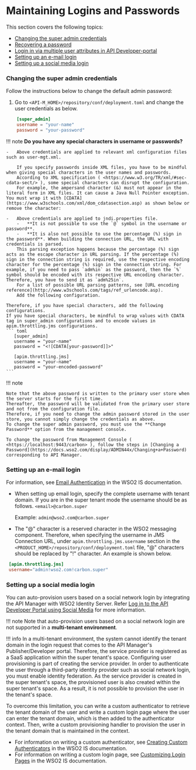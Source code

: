 # Maintaining Logins and Passwords

This section covers the following topics:

-   [Changing the super admin credentials](#changing-the-super-admin-credentials)
-   [Recovering a password](#recovering-a-password)
-   [Login in via multiple user attributes in API Developer-portal](#login-in-via-multiple-user-attributes-in-developer-portal)
-   [Setting up an e-mail login](#login-in-via-multiple-user-attributes-in-developer-portal)
-   [Setting up a social media login](#setting-up-a-social-media-login)

### Changing the super admin credentials

Follow the instructions below to change the default admin password:

1.  Go to `<API-M_HOME>/repository/conf/deployment.toml` and change the user credentials as below.

   ``` toml
       [super_admin]
       username = "your-name"
       password = "your-password"
   ```
  
!!! note
    **Do you have any special characters in username or passwords?**
    
    -   Above credentials are applied to relevant xml configuration files such as user-mgt.xml.
    
        If you specify passwords inside XML files, you have to be mindful when giving special characters in the user names and passwords.
        According to XML specification ( <https://www.w3.org/TR/xml/#sec-cdata-sect/> ), some special characters can disrupt the configuration.
        For example, the ampersand character (&) must not appear in the literal form in XML files. It can cause a Java Null Pointer exception. You must wrap it with [CDATA](https://www.w3schools.com/xml/dom_cdatasection.asp) as shown below or remove the character:    
    
    -   Above credentials are applied to jndi.properties file.
        -   **It is not possible to use the `@` symbol in the username or password**.
        -   **It is also not possible to use the percentage (%) sign in the password**. When building the connection URL, the URL with credentials is parsed.
        This parsing exception happens because the percentage (%) sign acts as the escape character in URL parsing. If the percentage (%) sign in the connection string is required, use the respective encoding character for the percentage (%) sign in the connection string. For example, if you need to pass `adm%in` as the password, then the `%` symbol should be encoded with its respective URL encoding character. Therefore, you have to send it as `adm%25in`.
        For a list of possible URL parsing patterns, see [URL encoding reference](http://www.w3schools.com/tags/ref_urlencode.asp).
        Add the following configuration.
      
    Therefore, if you have special characters, add the following configurations.
    If you have special characters, be mindful to wrap values with CDATA tag in super_admin configurations and to encode values in apim.throttling.jms configurations.  
    ``` toml
       [super_admin]
       username = "your-name"
       password = "<![CDATA[your-password]]>" 
      
       [apim.throttling.jms]
       username = "your-name"
       password = "your-encoded-password"        
    ```

!!! note

    Note that the above password is written to the primary user store when the server starts for the first time.
    Thereafter, the password will be validated from the primary user store and not from the configuration file.
    Therefore, if you need to change the admin password stored in the user store, you cannot simply change the credentials as above.
    To change the super admin password, you must use the **Change Password** option from the management console.
      
    To change the password from Management Console ( <https://localhost:9443/carbon> ), follow the steps in [Changing a Password](https://docs.wso2.com/display/ADMIN44x/Changing+a+Password) corresponding to API Manager.

### Setting up an e-mail login

For information, see [Email Authentication](https://is.docs.wso2.com/en/5.9.0/learn/using-email-address-as-the-username/) in the WSO2 IS documentation.

-   When setting up email login, specify the complete username with tenant domain. If you are in the super tenant mode the username should be as follows. `<email>@carbon.super`
  
    Example: `admin@wso2.com@carbon.super`

-   The "@" character is a reserved character in the WSO2 messaging component. Therefore, when specifying the username in JMS Connection URL, under `apim.throttling.jms.username` section in the `<PRODUCT_HOME>/repository/conf/deployment.toml` file, "@" characters should be replaced by "!" character. An example is shown below.

   ``` toml
    [apim.throttling.jms]
    username="admin!wso2.com!carbon.super"
   ```

### Setting up a social media login

You can auto-provision users based on a social network login by integrating the API Manager with WSO2 Identity Server. Refer [Log in to the API Developer Portal using Social Media]({{base_path}}/learn/consume-api/customizations/log-in-to-the-api-store-using-social-media/) for more information.

!!! note
    Note that auto-provision users based on a social network login are not supported in a **multi-tenant environment**.

!!! info
    In a multi-tenant environment, the system cannot identify the tenant domain in the login request that comes to the API Manager's Publisher/Developer portal. Therefore, the service provider is registered as a SaaS application within the super tenant's space. Configuring user provisioning is part of creating the service provider. In order to authenticate the user through a third-party identity provider such as social network login, you must enable identity federation. As the service provider is created in the super tenant's space, the provisioned user is also created within the super tenant's space. As a result, it is not possible to provision the user in the tenant's space.

To overcome this limitation, you can write a custom authenticator to retrieve the tenant domain of the user and write a custom login page where the user can enter the tenant domain, which is then added to the authenticator context. Then, write a custom provisioning handler to provision the user in the tenant domain that is maintained in the context.

-   For information on writing a custom authenticator, see [Creating Custom Authenticators](https://is.docs.wso2.com/en/5.9.0/develop/writing-a-custom-local-authenticator/) in the WSO2 IS documentation.
-   For information on writing a custom login page, see [Customizing Login Pages](https://is.docs.wso2.com/en/5.9.0/develop/customizing-login-pages-for-service-providers/) in the WSO2 IS documentation.



